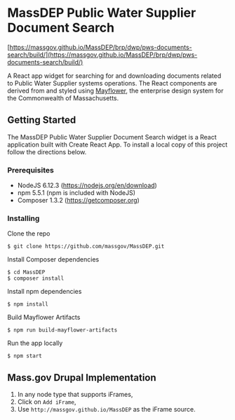 # MassDEP Public Water Supplier Document Search
[https://massgov.github.io/MassDEP/brp/dwp/pws-documents-search/build/](https://massgov.github.io/MassDEP/brp/dwp/pws-documents-search/build/)
 
A React app widget for searching for and downloading documents related to 
Public Water Supplier systems operations. The React components are derived from 
and styled using [Mayflower](https://github.com/massgov/mayflower), the enterprise design system for the Commonwealth
of Massachusetts. 

## Getting Started

The MassDEP Public Water Supplier Document Search widget is a React application 
built with Create React App. To install a local copy of this project follow 
the directions below.

### Prerequisites
* NodeJS 6.12.3 (https://nodejs.org/en/download)
* npm 5.5.1 (npm is included with NodeJS)
* Composer 1.3.2 (https://getcomposer.org)

### Installing

Clone the repo
```
$ git clone https://github.com/massgov/MassDEP.git
```
Install Composer dependencies
```
$ cd MassDEP
$ composer install
```
Install npm dependencies
```
$ npm install
```
Build Mayflower Artifacts
```
$ npm run build-mayflower-artifacts
```
Run the app locally
```
$ npm start
```
## Mass.gov Drupal Implementation
1. In any node type that supports iFrames,
2. Click on `Add iFrame`,
3. Use `http://massgov.github.io/MassDEP` as the iFrame source.
